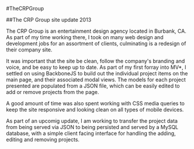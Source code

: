 #TheCRPGroup

##The CRP Group site update 2013

The CRP Group is an entertainment design agency located in Burbank, CA. As part of my time working there, I took on many web design and development jobs for an assortment of clients, culminating is a redesign of their company site. 

It was important that the site be clean, follow the company's branding and voice, and be easy to keep up to date. As part of my first forray into MV*, I settled on using BackboneJS to build out the individual project items on the main page, and their associated modal views. The models for each project presented are populated from a JSON file, which can be easily edited to add or remove projects from the page.

A good amount of time was also spent working with CSS media queries to keep the site responsive and looking clean on all types of mobile devices.

As part of an upcomig update, I am working to transfer the project data from being served via JSON to being persisted and served by a MySQL database, with a simple client facing interface for handling the adding, editing and removing projects.

